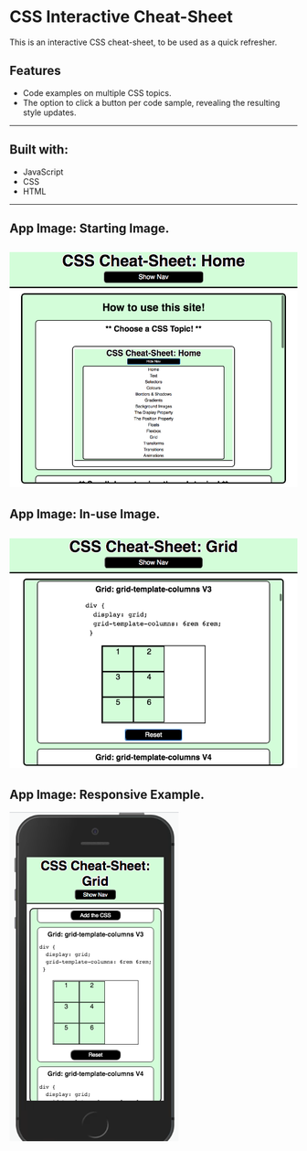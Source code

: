 # CSS Interactive Cheat-Sheet

This is an interactive CSS cheat-sheet, to be used as a quick refresher.

## Features
* Code examples on multiple CSS topics.
* The option to click a button per code sample, revealing the resulting style updates.

---
## Built with:
* JavaScript
* CSS
* HTML
---
## App Image: Starting Image.
![Starter View](images/readme_app_pic_1.png)
---
## App Image: In-use Image.
![In-use View](images/readme_app_pic_2.png)
---
## App Image: Responsive Example.
![Responsive Example](images/readme_app_pic_3.png)
